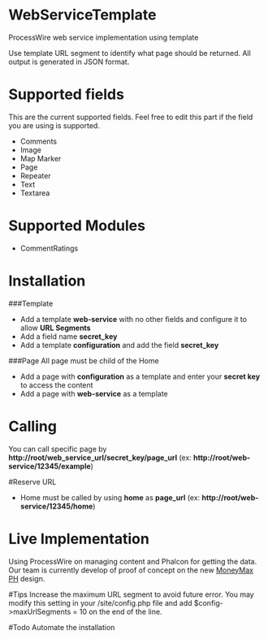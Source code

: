 # WebServiceTemplate
ProcessWire web service implementation using template

Use template URL segment to identify what page should be returned. All output is generated in JSON format. 


# Supported fields
This are the current supported fields. Feel free to edit this part if the field you are using is supported. 

* Comments
* Image
* Map Marker
* Page
* Repeater
* Text
* Textarea

# Supported Modules
* CommentRatings

# Installation

###Template
* Add a template **web-service** with no other fields and configure it to allow **URL Segments**
* Add a field name **secret_key**
* Add a template **configuration** and add the field **secret_key**

###Page
All page must be child of the Home

* Add a page with **configuration** as a template and enter your **secret key** to access the content
* Add a page with  **web-service** as a template

# Calling
You can call specific page by **http://root/web_service_url/secret_key/page_url** (ex: **http://root/web-service/12345/example**)

#Reserve URL
* Home must be called by using **home** as **page_url** (ex: **http://root/web-service/12345/home**)

# Live Implementation
Using ProcessWire on managing content and Phalcon for getting the data. Our team is currently develop of proof of concept on the new   [MoneyMax PH](http://pocph.compargo.com/) design.

#Tips
Increase the maximum URL segment to avoid future error. You may modify this setting in your /site/config.php file and add $config->maxUrlSegments = 10 on the end of the line.

#Todo
Automate the installation
